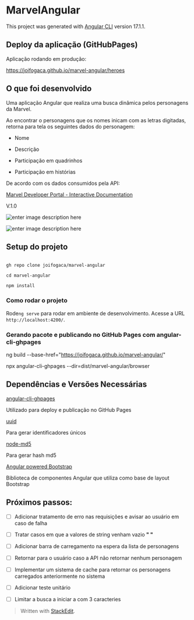 
  

# MarvelAngular

  

[](https://github.com/joifogaca/marvel-angular#marvelangular)

  

This project was generated with [Angular CLI](https://github.com/angular/angular-cli) version 17.1.1.

  

## Deploy da aplicação (GitHubPages)

  

Aplicação rodando em produção:

https://joifogaca.github.io/marvel-angular/heroes

  
  

## O que foi desenvolvido

  

Uma aplicação Angular que realiza uma busca dinâmica pelos personagens da Marvel.

Ao encontrar o personagens que os nomes inicam com as letras digitadas, retorna para tela os seguintes dados do personagem:

  

- Nome

- Descrição

- Participação em quadrinhos

- Participação em histórias

  

De acordo com os dados consumidos pela API:

[Marvel Developer Portal - Interactive Documentation](https://developer.marvel.com/docs)

  

[](https://github.com/joifogaca/marvel-angular#o-que-foi-desenvolvido)

  
  

V.1.0

![enter image description here](https://photos.app.goo.gl/BGwVPScaByFRHyDn9)

![enter image description here](https://photos.app.goo.gl/wFwcxuQe7Va2YqdA8)

## Setup do projeto

  
  

```

gh repo clone joifogaca/marvel-angular

cd marvel-angular

npm install

```

  

### Como rodar o projeto

  

Rode`ng serve` para rodar em ambiente de desenvolvimento. Acesse a URL `http://localhost:4200/`.

  

### Gerando pacote e publicando no GitHub Pages com angular-cli-ghpages

  

ng build --base-href="https://joifogaca.github.io/marvel-angular/"

npx angular-cli-ghpages --dir=dist/marvel-angular/browser

  

## Dependências e Versões Necessárias

  

[angular-cli-ghpages](https://github.com/angular-schule/angular-cli-ghpages)

Utilizado para deploy e publicação no GitHub Pages

  

[uuid](https://github.com/uuidjs/uuid)

Para gerar identificadores únicos

  

[node-md5](https://github.com/pvorb/node-md5)

Para gerar hash md5

[Angular powered Bootstrap](https://ng-bootstrap.github.io/#/home)

Biblioteca de componentes Angular que utiliza como base de layout Bootstrap

  

## Próximos passos:

  

- [ ] Adicionar tratamento de erro nas requisições e avisar ao usuário em caso de falha

- [ ] Tratar casos em que a valores de string venham vazio **" "**

- [ ] Adicionar barra de carregamento na espera da lista de personagens

- [ ] Retornar para o usuário caso a API não retornar nenhum personagem

- [ ] Implementar um sistema de cache para retornar os personagens carregados anteriormente no sistema

- [ ] Adicionar teste unitário

- [ ] Limitar a busca a iniciar a com 3 caracteries

  

> Written with [StackEdit](https://stackedit.io/).
